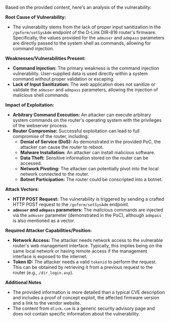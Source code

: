 Based on the provided content, here's an analysis of the vulnerability:

**Root Cause of Vulnerability:**

*   The vulnerability stems from the lack of proper input sanitization in the `/goform/setSysAdm` endpoint of the D-Link DIR-816 router's firmware. Specifically, the values provided for the `admuser` and `admpass` parameters are directly passed to the system shell as commands, allowing for command injection.

**Weaknesses/Vulnerabilities Present:**

*   **Command Injection:** The primary weakness is the command injection vulnerability. User-supplied data is used directly within a system command without proper validation or escaping.
*   **Lack of Input Sanitization:** The web application does not sanitize or validate the `admuser` and `admpass` parameters, allowing the injection of malicious shell commands.

**Impact of Exploitation:**

*   **Arbitrary Command Execution:** An attacker can execute arbitrary system commands on the router's operating system with the privileges of the webserver process.
*   **Router Compromise:**  Successful exploitation can lead to full compromise of the router, including:
    *   **Denial of Service (DoS):** As demonstrated in the provided PoC, the attacker can cause the router to reboot.
    *   **Malware Installation:** An attacker can install malicious software.
    *   **Data Theft:** Sensitive information stored on the router can be accessed.
    *   **Network Pivoting:** The attacker can potentially pivot into the local network connected to the router.
    *   **Botnet Participation:** The router could be conscripted into a botnet.

**Attack Vectors:**

*   **HTTP POST Request:** The vulnerability is triggered by sending a crafted HTTP POST request to the `/goform/setSysAdm` endpoint.
*   **`admuser` and `admpass` parameters:** The malicious commands are injected via the `admuser` parameter (demonstrated in the PoC), although `admpass` is also mentioned as a vector.

**Required Attacker Capabilities/Position:**

*   **Network Access:** The attacker needs network access to the vulnerable router's web management interface. Typically, this implies being on the same local network or having remote access if the management interface is exposed to the internet.
*   **Token ID:** The attacker needs a valid `tokenid` to perform the request. This can be obtained by retrieving it from a previous request to the router (e.g., `/dir_login.asp`).

**Additional Notes**

*   The provided information is more detailed than a typical CVE description and includes a proof of concept exploit, the affected firmware version and a link to the vendor website.
* The content from `dlink.com` is a generic security advisory page and does not contain specific information about the vulnerability.